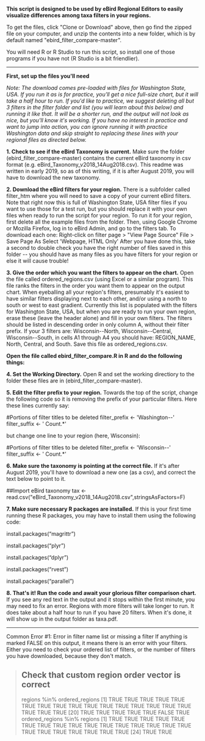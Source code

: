 <strong>This script is designed to be used by eBird Regional Editors to easily visualize differences among taxa filters in your regions.</strong>
 
To get the files, click "Clone or Download" above, then go find the zipped file on your computer, and unzip the contents into a new folder, which is by default named "ebird_filter_compare-master".

You will need R or R Studio to run this script, so install one of those programs if you have not (R Studio is a bit friendlier).

-------------------------------------------------------------------------------------------------------------------
<strong>First, set up the files you'll need</strong>

<em>Note: The download comes pre-loaded with files for Washington State, USA. If you run it as is for practice, you'll get a nice full-size chart, but it will take a half hour to run. If you'd like to practice, we suggest deleting all but 3 filters in the filter folder and list (you will learn about this below) and running it like that. It will be a shorter run, and the output will not look as nice, but you'll know it's working. If you have no interest in practice and want to jump into action, you can ignore running it with practice Washington data and skip straight to replacing these lines with your regional files as directed below.</em>
 
<strong>1. Check to see if the eBird Taxonomy is current.</strong> Make sure the folder (ebird_filter_compare-master) contains the current eBird taxonomy in csv format (e.g. eBird_Taxonomy_v2018_14Aug2018.csv). This readme was written in early 2019, so as of this writing, if it is after August 2019, you will have to download the new taxonomy.

<strong>2. Download the eBird filters for your region.</strong> There is a subfolder called filter_htm where you will need to save a copy of your current eBird filters. Note that right now this is full of Washington State, USA filter files if you want to use those for a test run, but you should replace it with your own files when ready to run the script for your region. To run it for your region, first delete all the example files from the folder. Then, using Google Chrome or Mozilla Firefox, log in to eBird Admin, and go to the filters tab. To download each one:
Right-click on filter page > "View Page Source"
File > Save Page As
Select 'Webpage, HTML Only'
After you have done this, take a second to double check you have the right number of files saved in this folder --  you should have as many files as you have filters for your region or else it will cause trouble!

<strong>3. Give the order which you want the filters to appear on the chart.</strong> Open the file called ordered_regions.csv (using Excel or a similar program). This file ranks the filters in the order you want them to appear on the output chart. When eyeballing all your region's filters, presumably it's easiest to have similar filters displaying next to each other, and/or using a north to south or west to east gradient. Currently this list is populated with the filters for Washington State, USA, but when you are ready to run your own region, erase these (leave the header alone) and fill in your own filters. The filters should be listed in descending order in only column A, without their filter prefix. If your 3 filters are: Wisconsin--North, Wisconsin--Central, Wisconsin--South, in cells A1 through A4 you should have:  REGION_NAME, North, Central, and South. Save this file as ordered_regions.csv.

<strong>Open the file called ebird_filter_compare.R in R and do the following things:</strong>

<strong>4. Set the Working Directory.</strong> Open R and set the working directiory to the folder these files are in (ebird_filter_compare-master). 

<strong>5. Edit the filter prefix to your region.</strong> Towards the top of the script, change the following code so it is removing the prefix of your particular filters. Here these lines currently say:

#Portions of filter titles to be deleted
filter_prefix <- 'Washington--'
filter_suffix <- ' Count.*'

but change one line to your region (here, Wisconsin):

#Portions of filter titles to be deleted
filter_prefix <- 'Wisconsin--'
filter_suffix <- ' Count.*'

<strong>6.  Make sure the taxonomy is pointing at the correct file.</strong> If it's after August 2019, you'll have to download a new one (as a csv), and correct the text below to point to it.

##Import eBird taxonomy
tax <- read.csv("eBird_Taxonomy_v2018_14Aug2018.csv",stringsAsFactors=F)

<strong>7. Make sure necessary R packages are installed.</strong> If this is your first time running these R packages, you may have to install them using the following code:

install.packages(“magrittr”)

install.packages(“plyr”)

install.packages(“dplyr”)

install.packages(“rvest”)

install.packages(“parallel”)

<strong>8. That's it! Run the code and await your glorious filter comparison chart. </strong>
If you see any red text in the output and it stops within the first minute, you may need to fix an error.
Regions with more filters will take longer to run. It does take about a half hour to run if you have 20 filters.
When it's done, it will show up in the output folder as taxa.pdf.

---------------------------------------------------------------------------------------------------
Common Error #1: Error in filter name list or missing a filter
If anything is marked FALSE on this output, it means there is an error with your filters. Either  you need to check your ordered list of filters, or the number of filters you have downloaded, because they don't match.
> ## Check that custom region order vector is correct
> regions %in% ordered_regions
 [1]  TRUE  TRUE  TRUE  TRUE  TRUE  TRUE  TRUE  TRUE  TRUE  TRUE  TRUE  TRUE  TRUE  TRUE  TRUE  TRUE  TRUE  TRUE  TRUE
[20]  TRUE  TRUE  TRUE  TRUE  TRUE FALSE  TRUE
> ordered_regions %in% regions
 [1] TRUE TRUE TRUE TRUE TRUE TRUE TRUE TRUE TRUE TRUE TRUE TRUE TRUE TRUE TRUE TRUE TRUE TRUE TRUE TRUE TRUE TRUE TRUE
[24] TRUE TRUE
